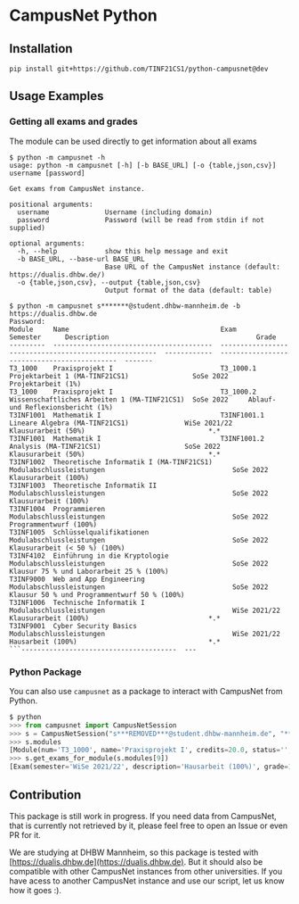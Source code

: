 # CampusNet Python

## Installation

```
pip install git+https://github.com/TINF21CS1/python-campusnet@dev
```

## Usage Examples

### Getting all exams and grades

The module can be used directly to get information about all exams

```
$ python -m campusnet -h
usage: python -m campusnet [-h] [-b BASE_URL] [-o {table,json,csv}] username [password]

Get exams from CampusNet instance.

positional arguments:
  username              Username (including domain)
  password              Password (will be read from stdin if not supplied)

optional arguments:
  -h, --help            show this help message and exit
  -b BASE_URL, --base-url BASE_URL
                        Base URL of the CampusNet instance (default: https://dualis.dhbw.de/)
  -o {table,json,csv}, --output {table,json,csv}
                        Output format of the data (default: table)
```

```
$ python -m campusnet s*******@student.dhbw-mannheim.de -b https://dualis.dhbw.de
Password: 
Module     Name                                      Exam                                                    Semester      Description                                     Grade
---------  ----------------------------------------  ------------------------------------------------------  ------------  --------------------------------------------  -------
T3_1000    Praxisprojekt I                           T3_1000.1 Projektarbeit 1 (MA-TINF21CS1)                SoSe 2022     Projektarbeit (1%)
T3_1000    Praxisprojekt I                           T3_1000.2 Wissenschaftliches Arbeiten 1 (MA-TINF21CS1)  SoSe 2022     Ablauf- und Reflexionsbericht (1%)
T3INF1001  Mathematik I                              T3INF1001.1 Lineare Algebra (MA-TINF21CS1)              WiSe 2021/22  Klausurarbeit (50%)                               *.*
T3INF1001  Mathematik I                              T3INF1001.2 Analysis (MA-TINF21CS1)                     SoSe 2022     Klausurarbeit (50%)                               *.*
T3INF1002  Theoretische Informatik I (MA-TINF21CS1)  Modulabschlussleistungen                                SoSe 2022     Klausurarbeit (100%)
T3INF1003  Theoretische Informatik II                Modulabschlussleistungen                                SoSe 2022     Klausurarbeit (100%)
T3INF1004  Programmieren                             Modulabschlussleistungen                                SoSe 2022     Programmentwurf (100%)
T3INF1005  Schlüsselqualifikationen                  Modulabschlussleistungen                                SoSe 2022     Klausurarbeit (< 50 %) (100%)
T3INF4102  Einführung in die Kryptologie             Modulabschlussleistungen                                SoSe 2022     Klausur 75 % und Laborarbeit 25 % (100%)
T3INF9000  Web and App Engineering                   Modulabschlussleistungen                                SoSe 2022     Klausur 50 % und Programmentwurf 50 % (100%)
T3INF1006  Technische Informatik I                   Modulabschlussleistungen                                WiSe 2021/22  Klausurarbeit (100%)                              *.*
T3INF9001  Cyber Security Basics                     Modulabschlussleistungen                                WiSe 2021/22  Hausarbeit (100%)                                 *.*
```---------------------------------------  ---
```

### Python Package

You can also use `campusnet` as a package to interact with CampusNet from Python.

```python
$ python
>>> from campusnet import CampusNetSession
>>> s = CampusNetSession("s***REMOVED***@student.dhbw-mannheim.de", "***REMOVED***")
>>> s.modules
[Module(num='T3_1000', name='Praxisprojekt I', credits=20.0, status='', semesters=['SoSe 2022'], id='381683598069776', grade=None), Module(num='T3INF1001', name='Mathematik I', credits=8.0, status='', semesters=['SoSe 2022', 'WiSe 2021/22'], id='380685560144022', grade=None), Module(num='T3INF1002', name='Theoretische Informatik I (MA-TINF21CS1)', credits=5.0, status='', semesters=['SoSe 2022'], id='382855008624547', grade=None), Module(num='T3INF1003', name='Theoretische Informatik II', credits=5.0, status='', semesters=['SoSe 2022'], id='382214102615788', grade=None), Module(num='T3INF1004', name='Programmieren', credits=9.0, status='', semesters=['SoSe 2022'], id='379974839816701', grade=None), Module(num='T3INF1005', name='Schlüsselqualifikationen', credits=5.0, status='', semesters=['SoSe 2022'], id='379974840574866', grade=None), Module(num='T3INF4102', name='Einführung in die Kryptologie', credits=5.0, status='', semesters=['SoSe 2022'], id='382214104541196', grade=None), Module(num='T3INF9000', name='Web and App Engineering', credits=5.0, status='', semesters=['SoSe 2022'], id='379974842066225', grade=None), Module(num='T3INF1006', name='Technische Informatik I', credits=5.0, status='bestanden', semesters=['WiSe 2021/22'], id='380703425164844', grade=1.2), Module(num='T3INF9001', name='Cyber Security Basics', credits=3.0, status='bestanden', semesters=['WiSe 2021/22'], id='379974841329087', grade=1.6)]
>>> s.get_exams_for_module(s.modules[9])
[Exam(semester='WiSe 2021/22', description='Hausarbeit (100%)', grade=1.6)]
```

## Contribution

This package is still work in progress. If you need data from CampusNet, that is currently not retrieved by it, please feel free to open an Issue or even PR for it.

We are studying at DHBW Mannheim, so this package is tested with [https://dualis.dhbw.de](https://dualis.dhbw.de). But it should also be compatible with other CampusNet instances from other universities. If you have acess to another CampusNet instance and use our script, let us know how it goes :).
